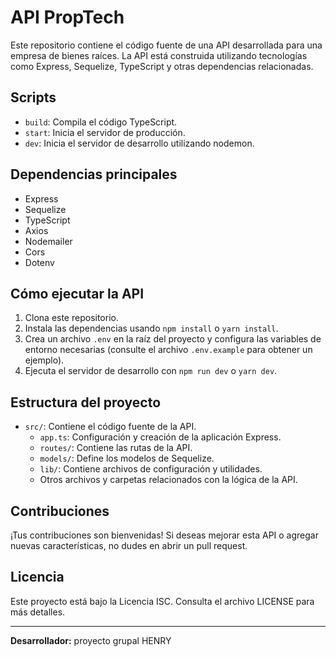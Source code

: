 # API PropTech

Este repositorio contiene el código fuente de una API desarrollada para una empresa de bienes raíces. La API está construida utilizando tecnologías como Express, Sequelize, TypeScript y otras dependencias relacionadas.

## Scripts

- `build`: Compila el código TypeScript.
- `start`: Inicia el servidor de producción.
- `dev`: Inicia el servidor de desarrollo utilizando nodemon.

## Dependencias principales

- Express
- Sequelize
- TypeScript
- Axios
- Nodemailer
- Cors
- Dotenv

## Cómo ejecutar la API

1. Clona este repositorio.
2. Instala las dependencias usando `npm install` o `yarn install`.
3. Crea un archivo `.env` en la raíz del proyecto y configura las variables de entorno necesarias (consulte el archivo `.env.example` para obtener un ejemplo).
4. Ejecuta el servidor de desarrollo con `npm run dev` o `yarn dev`.

## Estructura del proyecto

- `src/`: Contiene el código fuente de la API.
  - `app.ts`: Configuración y creación de la aplicación Express.
  - `routes/`: Contiene las rutas de la API.
  - `models/`: Define los modelos de Sequelize.
  - `lib/`: Contiene archivos de configuración y utilidades.
  - Otros archivos y carpetas relacionados con la lógica de la API.

## Contribuciones

¡Tus contribuciones son bienvenidas! Si deseas mejorar esta API o agregar nuevas características, no dudes en abrir un pull request.

## Licencia

Este proyecto está bajo la Licencia ISC. Consulta el archivo LICENSE para más detalles.

---

**Desarrollador:** proyecto grupal HENRY
